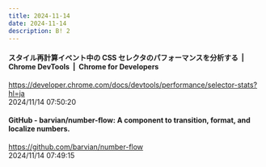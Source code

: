 ```yaml
---
title: 2024-11-14
date: 2024-11-14
description: B! 2
---
```


#### スタイル再計算イベント中の CSS セレクタのパフォーマンスを分析する  |  Chrome DevTools  |  Chrome for Developers
https://developer.chrome.com/docs/devtools/performance/selector-stats?hl=ja<br>
2024/11/14 07:50:20<br>


#### GitHub - barvian/number-flow: A component to transition, format, and localize numbers.
https://github.com/barvian/number-flow<br>
2024/11/14 07:49:15<br>


